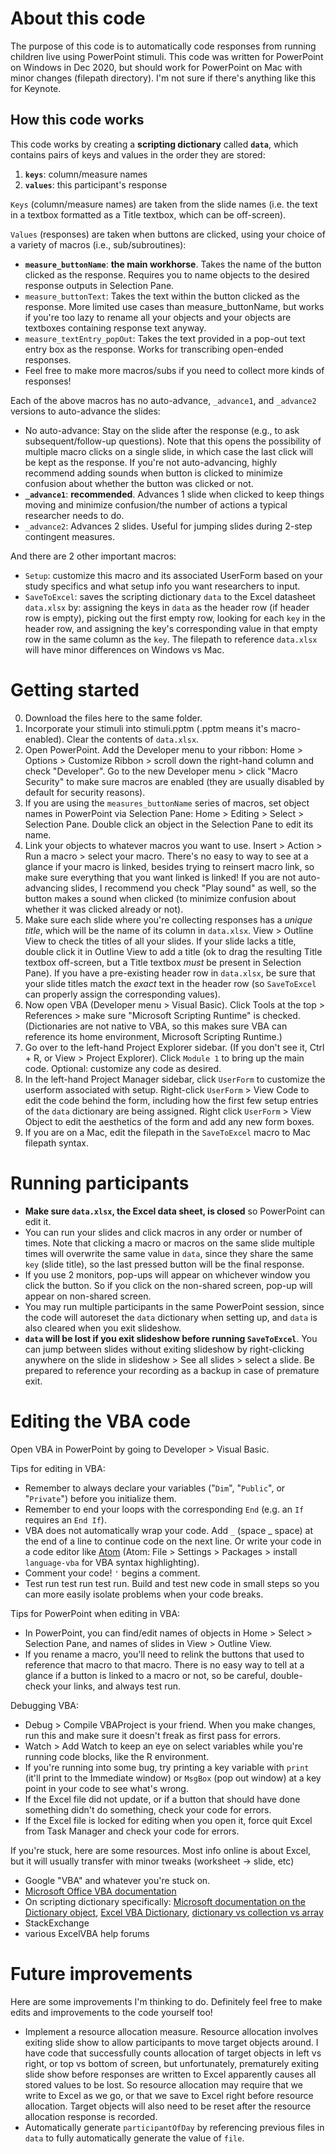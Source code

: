 # About this code
The purpose of this code is to automatically code responses from running children live using PowerPoint stimuli. This code was written for PowerPoint on Windows in Dec 2020, but should work for PowerPoint on Mac with minor changes (filepath directory). I'm not sure if there's anything like this for Keynote.

## How this code works
This code works by creating a **scripting dictionary** called **`data`**, which contains pairs of keys and values in the order they are stored:
1. **`keys`**: column/measure names
2. **`values`**: this participant's response

`Keys` (column/measure names) are taken from the slide names (i.e. the text in a textbox formatted as a Title textbox, which can be off-screen).

`Values` (responses) are taken when buttons are clicked, using your choice of a variety of macros (i.e., sub/subroutines):
- **`measure_buttonName`**: **the main workhorse**. Takes the name of the button clicked as the response. Requires you to name objects to the desired response outputs in Selection Pane.
- `measure_buttonText`: Takes the text within the button clicked as the response. More limited use cases than measure_buttonName, but works if you're too lazy to rename all your objects and your objects are textboxes containing response text anyway.
- `measure_textEntry_popOut`: Takes the text provided in a pop-out text entry box as the response. Works for transcribing open-ended responses.
- Feel free to make more macros/subs if you need to collect more kinds of responses!

Each of the above macros has no auto-advance, `_advance1`, and `_advance2` versions to auto-advance the slides:
- No auto-advance: Stay on the slide after the response (e.g., to ask subsequent/follow-up questions). Note that this opens the possibility of multiple macro clicks on a single slide, in which case the last click will be kept as the response. If you're not auto-advancing, highly recommend adding sounds when button is clicked to minimize confusion about whether the button was clicked or not.
- **`_advance1`**: **recommended**. Advances 1 slide when clicked to keep things moving and minimize confusion/the number of actions a typical researcher needs to do.
- `_advance2`: Advances 2 slides. Useful for jumping slides during 2-step contingent measures.

And there are 2 other important macros:
- `Setup`: customize this macro and its associated UserForm based on your study specifics and what setup info you want researchers to input.
- `SaveToExcel`: saves the scripting dictionary `data` to the Excel datasheet `data.xlsx` by: assigning the keys in `data` as the header row (if header row is empty), picking out the first empty row, looking for each `key` in the header row, and assigning the key's corresponding value in that empty row in the same column as the `key`. The filepath to reference `data.xlsx` will have minor differences on Windows vs Mac.


# Getting started
0. Download the files here to the same folder.
1. Incorporate your stimuli into stimuli.pptm (.pptm means it's macro-enabled). Clear the contents of `data.xlsx`.
2. Open PowerPoint. Add the Developer menu to your ribbon: Home > Options > Customize Ribbon > scroll down the right-hand column and check "Developer". Go to the new Developer menu > click "Macro Security" to make sure macros are enabled (they are usually disabled by default for security reasons).
3. If you are using the `measures_buttonName` series of macros, set object names in PowerPoint via Selection Pane: Home > Editing > Select > Selection Pane. Double click an object in the Selection Pane to edit its name.
4. Link your objects to whatever macros you want to use. Insert > Action > Run a macro > select your macro. There's no easy to way to see at a glance if your macro is linked, besides trying to reinsert macro link, so make sure everything that you want linked is linked! If you are not auto-advancing slides, I recommend you check "Play sound" as well, so the button makes a sound when clicked (to minimize confusion about whether it was clicked already or not).
5. Make sure each slide where you're collecting responses has a *unique title*, which will be the name of its column in `data.xlsx`. View > Outline View to check the titles of all your slides. If your slide lacks a title, double click it in Outline View to add a title (ok to drag the resulting Title textbox off-screen, but a Title textbox *must* be present in Selection Pane). If you have a pre-existing header row in `data.xlsx`, be sure that your slide titles match the *exact* text in the header row (so `SaveToExcel` can properly assign the corresponding values).
6. Now open VBA (Developer menu > Visual Basic).  Click Tools at the top > References > make sure "Microsoft Scripting Runtime" is checked. (Dictionaries are not native to VBA, so this makes sure VBA can reference its home environment, Microsoft Scripting Runtime.)
7. Go over to the left-hand Project Explorer sidebar. (If you don't see it, Ctrl + R, or View > Project Explorer). Click `Module 1` to bring up the main code. Optional: customize any code as desired.
8. In the left-hand Project Manager sidebar, click `UserForm` to customize the userform associated with setup. Right-click `UserForm` > View Code to edit the code behind the form, including how the first few setup entries of the `data` dictionary are being assigned. Right click `UserForm` > View Object to edit the aesthetics of the form and add any new form boxes.
9. If you are on a Mac, edit the filepath in the `SaveToExcel` macro to Mac filepath syntax.

# Running participants
- **Make sure `data.xlsx`, the Excel data sheet, is closed** so PowerPoint can edit it.
- You can run your slides and click macros in any order or number of times. Note that clicking a macro or macros on the same slide multiple times will overwrite the same value in `data`, since they share the same `key` (slide title), so the last pressed button will be the final response.
- If you use 2 monitors, pop-ups will appear on whichever window you click the button. So if you click on the non-shared screen, pop-up will appear on non-shared screen.
- You may run multiple participants in the same PowerPoint session, since the code will autoreset the `data` dictionary when setting up, and `data` is also cleared when you exit slideshow.
- **`data` will be lost if you exit slideshow before running `SaveToExcel`**. You can jump between slides without exiting slideshow by right-clicking anywhere on the slide in slideshow > See all slides > select a slide. Be prepared to reference your recording as a backup in case of premature exit.

# Editing the VBA code
Open VBA in PowerPoint by going to Developer > Visual Basic.

Tips for editing in VBA:
- Remember to always declare your variables ("`Dim`", "`Public`", or "`Private`") before you initialize them.
- Remember to end your loops with the corresponding `End` (e.g. an `If` requires an `End If`).
- VBA does not automatically wrap your code. Add ` _ ` (space _ space) at the end of a line to continue code on the next line. Or write your code in a code editor like [Atom](https://atom.io/) (Atom: File > Settings > Packages > install `language-vba` for VBA syntax highlighting).
- Comment your code! `'` begins a comment.
- Test run test run test run. Build and test new code in small steps so you can more easily isolate problems when your code breaks.

Tips for PowerPoint when editing in VBA:
- In PowerPoint, you can find/edit names of objects in Home > Select > Selection Pane, and names of slides in View > Outline View.
- If you rename a macro, you'll need to relink the buttons that used to reference that macro to that macro. There is no easy way to tell at a glance if a button is linked to a macro or not, so be careful, double-check your links, and always test run.

Debugging VBA:
- Debug > Compile VBAProject is your friend. When you make changes, run this and make sure it doesn't freak as first pass for errors.
- Watch > Add Watch to keep an eye on select variables while you're running code blocks, like the R environment.
- If you're running into some bug, try printing a key variable with `print` (it'll print to the Immediate window) or `MsgBox` (pop out window) at a key point in your code to see what's wrong.
- If the Excel file did not update, or if a button that should have done something didn't do something, check your code for errors.
- If the Excel file is locked for editing when you open it, force quit Excel from Task Manager and check your code for errors.

If you're stuck, here are some resources. Most info online is about Excel, but it will usually transfer with minor tweaks (worksheet -> slide, etc)
- Google "VBA" and whatever you're stuck on.
- [Microsoft Office VBA documentation](https://docs.microsoft.com/en-us/office/vba/api/overview/powerpoint)
- On scripting dictionary specifically: [Microsoft documentation on the Dictionary object](https://docs.microsoft.com/en-us/office/vba/language/reference/user-interface-help/dictionary-object), [Excel VBA Dictionary](https://excelmacromastery.com/vba-dictionary), [dictionary vs collection vs array](https://stackoverflow.com/questions/32479842/comparison-of-dictionary-collections-and-arrays)
- StackExchange
- various ExcelVBA help forums

# Future improvements
Here are some improvements I'm thinking to do. Definitely feel free to make edits and improvements to the code yourself too!
- Implement a resource allocation measure. Resource allocation involves exiting slide show to allow participants to move target objects around. I have code that successfully counts allocation of target objects in left vs right, or top vs bottom of screen, but unfortunately, prematurely exiting slide show before responses are written to Excel apparently causes all stored values to be lost. So resource allocation may require that we write to Excel as we go, or that we save to Excel right before resource allocation. Target objects will also need to be reset after the resource allocation response is recorded.
- Automatically generate `participantOfDay` by referencing previous files in `data` to fully automatically generate the value of `file`.
